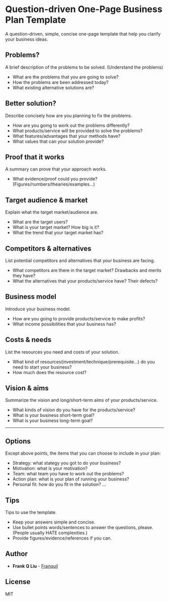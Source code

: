 # Question-driven One-Page Business Plan Template
A question-driven, simple, concise one-page template that help you clarify your business ideas.

## Problems?
A brief description of the problems to be solved. (Understand the problems)

* What are the problems that you are going to solve?
* How the problems are been addressed today?
* What existing alternative solutions are?

## Better solution?
Describe concisely how are you planning to fix the problems.

* How are you going to work out the problems differently?
* What products/service will be provided to solve the problems?
* What features/advantages that your methods have?
* What values that can your solution provide?

## Proof that it works
A summary can prove that your approach works.

* What evidence/proof could you provide? (Figures/numbers/thearies/examples...)

## Target audience & market
Explain what the target market/audience are.

* What are the target users?
* What is your target market? How big is it?
* What the trend that your target market has?

## Competitors & alternatives
List potential competitors and alternatives that your business are facing.

* What competitors are there in the target market? Drawbacks and merits they have?
* What the alternatives that your products/service have? Their defects?

## Business model
Introduce your business model.

* How are you going to provide products/service to make profits?
* What income possibilities that your business has?

## Costs & needs
List the resources you need and costs of your solution.

* What kind of resources(investment/technique/prerequisite...) do you need to start your business?
* How much does the resource cost?

## Vision & aims
Summarize the vision and long/short-term aims of your products/service.

* What kinds of vision do you have for the products/service?
* What is your business short-term goal?
* What is your business long-term goal?

---

## Options
Except above points, the items that you can choose to include in your plan:

* Strategy: what stategy you got to do your business?
* Motivation: what is your motivation?
* Team: what team you have to work out the problems?
* Action plan: what is your plan of running your business?
* Personal fit: how do you fit in the solution?
...

## Tips
Tips to use the template.

* Keep your answers simple and concise.
* Use bullet points words/sentences to answer the questions, please. (People usually HATE complexities.)
* Provide figures/evidence/references if you can.

## Author
* **Frank Q Liu** - [Franquil](https://github.com/franquil)

## License
MIT
